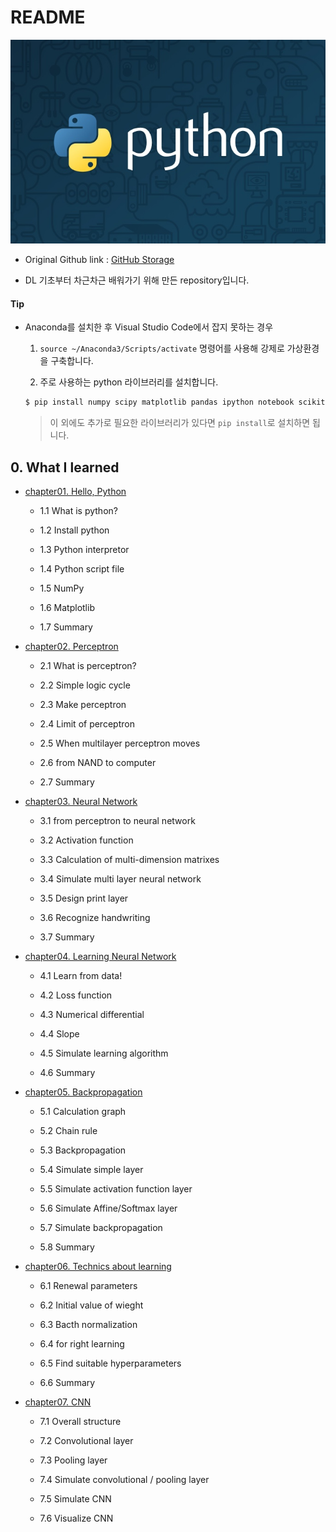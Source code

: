 # README

![thumb-course-phthon-basic](README.assets/thumb-course-phthon-basic-1573569963444.jpg)

- Original Github link : [GitHub Storage](https://github.com/WegraLee/deep-learning-from-scratch)

- DL 기초부터 차근차근 배워가기 위해 만든 repository입니다.

#### Tip

- Anaconda를 설치한 후 Visual Studio Code에서 잡지 못하는 경우

  1. `source ~/Anaconda3/Scripts/activate` 명령어를 사용해 강제로 가상환경을 구축합니다.

  2. 주로 사용하는 python 라이브러리를 설치합니다.

  ```bash
  $ pip install numpy scipy matplotlib pandas ipython notebook scikit-learn
  ```

  > 이 외에도 추가로 필요한 라이브러리가 있다면 `pip install`로 설치하면 됩니다.

## 0. What I learned

- [chapter01. Hello, Python](https://github.com/Myeonghan-Jeong/deep-learning-from-scratch/tree/master/ch01)

  - 1.1 What is python?

  - 1.2 Install python

  - 1.3 Python interpretor

  - 1.4 Python script file

  - 1.5 NumPy

  - 1.6 Matplotlib

  - 1.7 Summary

- [chapter02. Perceptron](https://github.com/Myeonghan-Jeong/deep-learning-from-scratch/tree/master/ch02)

  - 2.1 What is perceptron?

  - 2.2 Simple logic cycle

  - 2.3 Make perceptron

  - 2.4 Limit of perceptron

  - 2.5 When multilayer perceptron moves

  - 2.6 from NAND to computer

  - 2.7 Summary

- [chapter03. Neural Network](https://github.com/Myeonghan-Jeong/deep-learning-from-scratch/tree/master/ch03)

  - 3.1 from perceptron to neural network

  - 3.2 Activation function

  - 3.3 Calculation of multi-dimension matrixes

  - 3.4 Simulate multi layer neural network

  - 3.5 Design print layer

  - 3.6 Recognize handwriting

  - 3.7 Summary

- [chapter04. Learning Neural Network](https://github.com/Myeonghan-Jeong/deep-learning-from-scratch/tree/master/ch04)

  - 4.1 Learn from data!

  - 4.2 Loss function

  - 4.3 Numerical differential

  - 4.4 Slope

  - 4.5 Simulate learning algorithm

  - 4.6 Summary

- [chapter05. Backpropagation](https://github.com/Myeonghan-Jeong/deep-learning-from-scratch/tree/master/ch05)

  - 5.1 Calculation graph

  - 5.2 Chain rule

  - 5.3 Backpropagation

  - 5.4 Simulate simple layer

  - 5.5 Simulate activation function layer

  - 5.6 Simulate Affine/Softmax layer

  - 5.7 Simulate backpropagation

  - 5.8 Summary

- [chapter06. Technics about learning](https://github.com/Myeonghan-Jeong/deep-learning-from-scratch/tree/master/ch06)

  - 6.1 Renewal parameters

  - 6.2 Initial value of wieght

  - 6.3 Bacth normalization

  - 6.4 for right learning

  - 6.5 Find suitable hyperparameters

  - 6.6 Summary

- [chapter07. CNN](https://github.com/Myeonghan-Jeong/deep-learning-from-scratch/tree/master/ch07)

  - 7.1 Overall structure

  - 7.2 Convolutional layer

  - 7.3 Pooling layer

  - 7.4 Simulate convolutional / pooling layer

  - 7.5 Simulate CNN

  - 7.6 Visualize CNN
